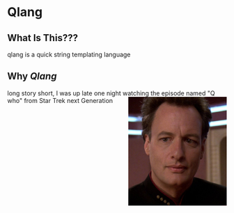 # Qlang


## What Is This???
qlang is a quick string templating language

## Why *Qlang*
long story short,
I was up late one night watching the episode named "Q who" from Star Trek next Generation
<img src="./star-trek-Q.png?raw=true" alt="Q Star Trek" align="right" height="250px">